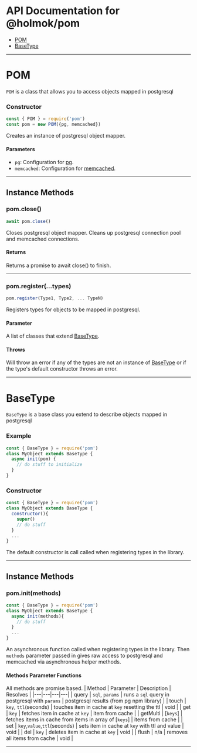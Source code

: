 # API Documentation for @holmok/pom

- [POM](#pom)
- [BaseType](#BaseType)

----

# POM

`POM` is a class that allows you to access objects mapped in postgresql

### Constructor

```javascript
const { POM } = require('pom')
const pom = new POM({pg, memcached})
```

Creates an instance of postgresql object mapper.

#### Parameters

- `pg`: Configuration for [pg](https://www.npmjs.com/package/pg).
- `memcached`:  Configuration for [memcached](https://www.npmjs.com/package/memcached).

----

## Instance Methods

### __pom.close()__
```javascript
await pom.close()
```

Closes postgresql object mapper. Cleans up postgresql connection pool and memcached connections.

#### Returns
Returns a promise to await close() to finish.

----

### __pom.register(...types)__
```javascript
pom.register(Type1, Type2, ... TypeN)
```

Registers types for objects to be mapped in postgresql.

#### Parameter
A list of classes that extend [BaseType](#BaseType).

#### Throws
Will throw an error if any of the types are not an instance of [BaseType](#BaseType) or if the type's default constructor throws an error.

----


# BaseType

`BaseType` is a base class you extend to describe objects mapped in postgresql

### Example

```javascript
const { BaseType } = require('pom')
class MyObject extends BaseType {
  async init(pom) {
    // do stuff to initialize
  }
}
```

### Constructor

```javascript
const { BaseType } = require('pom')
class MyObject extends BaseType {
  constructor(){
    super()
    // do stuff
  }
  ...
}
```

The default constructor is call called when registering types in the library.

----

## Instance Methods

### __pom.init(methods)__
```javascript
const { BaseType } = require('pom')
class MyObject extends BaseType {
  async init(methods){
    // do stuff
  }
  ...
}
```

An asynchronous function called when registering types in the library. Then `methods` parameter passed in gives raw access to postgresql and memcached via asynchronous helper methods.

#### Methods Parameter Functions
All methods are promise based.
| Method  | Parameter | Description | Resolves |
|---|---|---|---|
| query  | `sql`, `params`  | runs a `sql` query in postgresql with `params`   | postgresql results (from pg npm library)  |
| touch  | `key`, `ttl`(seconds)  | touches item in cache at `key` resetting the ttl  | void  |
| get  | `key`  |  fetches item in cache at `key` | item from cache  |
| getMulti  | [`keys`]  | fetches items in cache from items in array of [`keys`] | items from cache  |
| set  | `key`,`value`,`ttl`(seconds)  |  sets item in cache at `key` with ttl and value |  void |
| del  | `key`  | deletes item in cache at `key`  |  void |
| flush  |  n/a | removes all items from cache  |  void |


----